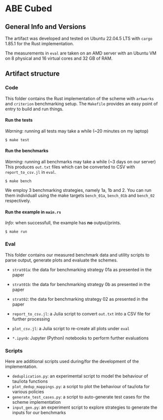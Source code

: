 # ABE Cubed

## General Info and Versions
The artifact was developed and tested on Ubuntu 22.04.5 LTS with `cargo` 1.85.1 for the Rust implementation.

The measurements in `eval` are taken on an AMD server with an Ubuntu VM on 8 physical and 16 virtual cores
and 32 GB of RAM.

## Artifact structure

### Code
This folder contains the Rust implementation of the scheme with `arkworks` and `criterion` benchmarking setup.
The `Makefile` provides an easy point of entry to build and run things.

#### Run the tests
*Warning*: running all tests may take a while (~20 minutes on my laptop)
```shell
$ make test
```

#### Run the benchmarks
*Warning*: running all benchmarks may take a while (~3 days on our server)
This produces `out.txt` files which can be converted to CSV with `report_to_csv.jl` in `eval`.
```shell
$ make bench
```

We employ 3 benchmarking strategies, namely 1a, 1b and 2. You can run them individuall using
the make targets `bench_01a`, `bench_01b` and `bench_02` respectively.

#### Run the example in `main.rs`
*Info*: when successfull, the example has **no** output/prints.
```shell
$ make run
```

### Eval
This folder contains our measured benchmark data and utility scripts to parse output, generate plots
and evaluate the schemes.

- `strat01a`: the data for benchmarking strategy 01a as presented in the paper
- `strat01b`: the data for benchmarking strategy 0b as presented in the paper
- `strat02`: the data for benchmarking strategy 02 as presented in the paper

- `report_to_csv.jl`: a Julia script to convert `out.txt` into a CSV file for further processing
- `plot_csv.jl`: a Julia script to re-create all plots under `eval`
- `*.ipynb`: Jupyter (Python) notebooks to perform further evaluations

### Scripts
Here are additional scripts used during/for the development of the implementation.

- `deduplication.py`: an experimental script to model the behaviour of tau/iota functions
- `plot_dedup_mappings.py`: a script to plot the behaviour of tau/iota for various policies
- `generate_test_cases.py`: a script to auto-generate test cases for the scheme implementation
- `input_gen.py`: an experiment script to explore strategies to generate the inputs for our benchmarks
